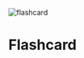![flashcard](https://github.com/user-attachments/assets/60191d07-a589-4ac1-8674-2113bbb6f5f5)

# Flashcard

